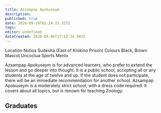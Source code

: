 ```yaml
---
title: Azsampap Apokuseym
description: 
published: true
date: 2020-09-19T02:24:15.337Z
tags: 
editor: undefined
dateCreated: 2020-09-06T17:13:34.942Z
---
```


Location Notios Sudesha (East of Krokino Prison)
Colours Black, Brown
Mascot Uncoctua
Sports Menlo

Azsampap Apokuseym is for advanced learners, who prefer to extend the lesson and go deeper into thought. It is a public school, accepting all or any students at the age of twelve and up. If the student does not participate, there will be an immediate recommendation for another school. Azsampap Apokuseym is a moderately strict school, with a dress code required. It covers about all topics, but is renown for teaching Zoology.

## Graduates